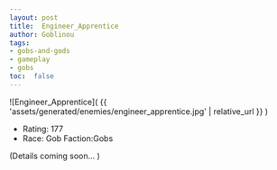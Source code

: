 ```yaml
---
layout: post
title:  Engineer_Apprentice
author: Goblinou
tags:
- gobs-and-gods
- gameplay
- gobs
toc:  false
---
```


![Engineer_Apprentice]( {{ 'assets/generated/enemies/engineer_apprentice.jpg' | relative_url }} )
- Rating: 177
- Race: Gob  Faction:Gobs

(Details coming soon... )